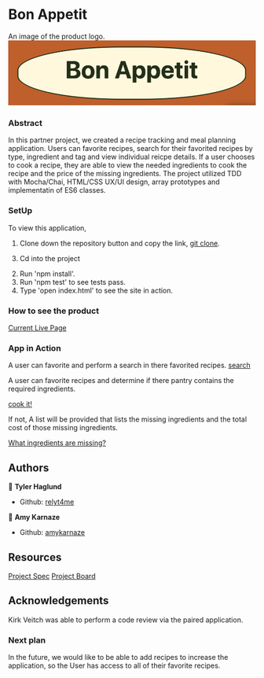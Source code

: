 # Bon Appetit

An image of the product logo.  
![logo](READMEimages/logo.png)

### Abstract

In this partner project, we created a recipe tracking and meal planning application. Users can favorite recipes, search for their favorited recipes by type, ingredient and tag and view individual reicpe details. If a user chooses to cook a recipe, they are able to view the needed ingredients to cook the recipe and the price of the missing ingredients.
The project utilized TDD with Mocha/Chai, HTML/CSS UX/UI design, array prototypes and implementatin of ES6 classes.


### SetUp

To view this application,
1) Clone down the repository button and copy the link, [git clone](git@github.com:amykarnaze/bon-appetit.git).
3. Cd into the project
2) Run 'npm install'.
3) Run 'npm test' to see tests pass.
4) Type 'open index.html' to see the site in action.

### How to see the product

[Current Live Page](https://github.com/amykarnaze/bon-appetit)

### App in Action

A user can favorite and perform a search in there favorited recipes.
[search](https://media.giphy.com/media/S8a4RapUk4oDU5N9US/giphy.gif)

A user can favorite recipes and determine if there pantry contains the required ingredients. 

[cook it!](https://media.giphy.com/media/ie2SLdeGUebM5jJ0XP/giphy.gif)

If not, A list will be provided that lists the missing ingredients and the total cost of those missing ingredients.

[What ingredients are missing?](https://media.giphy.com/media/hV7QFQ1C2KePfZJyDM/giphy.gif)

## Authors

👤 **Tyler Haglund**
- Github: [relyt4me](https://github.com/relyt4me)

👤 **Amy Karnaze**
- Github: [amykarnaze](https://github.com/amykarnaze/bon-appetit/commits?author=relyt4me)

## Resources

[Project Spec](https://frontend.turing.io/projects/whats-cookin.html)
[Project Board](https://github.com/amykarnaze/bon-appetit/projects)

## Acknowledgements

Kirk Veitch was able to perform a code review via the paired application.

### Next plan

In the future, we would like to be able to add recipes to increase the application, so the User has access to all of their favorite recipes.
